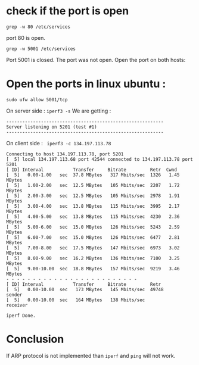 # check if the port is open 

```
grep -w 80 /etc/services
```

port 80 is open.


```
grep -w 5001 /etc/services
```

Port 5001 is closed. 
The port was not open. Open the port on both hosts: 

# Open the ports in linux ubuntu : 

```
sudo ufw allow 5001/tcp
```

On server side : ``` iperf3 -s ``` We are getting : 
```
-----------------------------------------------------------
Server listening on 5201 (test #1)
-----------------------------------------------------------
```

On client side : ```  iperf3 -c 134.197.113.78 ```
```
Connecting to host 134.197.113.78, port 5201
[  5] local 134.197.113.68 port 42544 connected to 134.197.113.78 port 5201
[ ID] Interval           Transfer     Bitrate         Retr  Cwnd
[  5]   0.00-1.00   sec  37.8 MBytes   317 Mbits/sec  1326   1.45 MBytes       
[  5]   1.00-2.00   sec  12.5 MBytes   105 Mbits/sec  2207   1.72 MBytes       
[  5]   2.00-3.00   sec  12.5 MBytes   105 Mbits/sec  2978   1.91 MBytes       
[  5]   3.00-4.00   sec  13.8 MBytes   115 Mbits/sec  3995   2.17 MBytes       
[  5]   4.00-5.00   sec  13.8 MBytes   115 Mbits/sec  4230   2.36 MBytes       
[  5]   5.00-6.00   sec  15.0 MBytes   126 Mbits/sec  5243   2.59 MBytes       
[  5]   6.00-7.00   sec  15.0 MBytes   126 Mbits/sec  6477   2.81 MBytes       
[  5]   7.00-8.00   sec  17.5 MBytes   147 Mbits/sec  6973   3.02 MBytes       
[  5]   8.00-9.00   sec  16.2 MBytes   136 Mbits/sec  7100   3.25 MBytes       
[  5]   9.00-10.00  sec  18.8 MBytes   157 Mbits/sec  9219   3.46 MBytes       
- - - - - - - - - - - - - - - - - - - - - - - - -
[ ID] Interval           Transfer     Bitrate         Retr
[  5]   0.00-10.00  sec   173 MBytes   145 Mbits/sec  49748             sender
[  5]   0.00-10.00  sec   164 MBytes   138 Mbits/sec                  receiver

iperf Done.
```

# Conclusion 

If ARP protocol is not implemented than ```iperf``` and ```ping``` will not work. 
